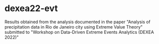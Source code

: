 # dexea22-evt
Results obtained from the analysis documented in the paper "Analysis of precipitation data in Rio de Janeiro city using Extreme Value Theory" submitted to "Workshop on Data-Driven Extreme Events Analytics (DEXEA 2022)"
